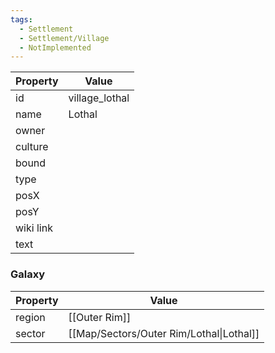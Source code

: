 ```yaml
---
tags:
  - Settlement
  - Settlement/Village
  - NotImplemented
---
```


| Property  | Value          |
| --------- | -------------- |
| id        | village_lothal |
| name      | Lothal         |
| owner     |                |
| culture   |                |
| bound     |                |
| type      |                |
| posX      |                |
| posY      |                |
| wiki link |                |
| text      |                |

### Galaxy
| Property | Value                                    |
| -------- | ---------------------------------------- |
| region   | [[Outer Rim]]                            |
| sector   | [[Map/Sectors/Outer Rim/Lothal\|Lothal]] |
